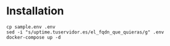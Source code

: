 # Installation

```
cp sample.env .env
sed -i "s/uptime.tuservidor.es/el_fqdn_que_quieras/g" .env
docker-compose up -d
```
